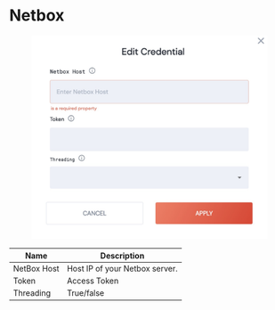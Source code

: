 # Netbox

<figure><img src="../../.gitbook/assets/Screenshot 2023-04-11 at 10.12.07.jpg" alt=""><figcaption></figcaption></figure>

| Name        | Description                    |
| ----------- | ------------------------------ |
| NetBox Host | Host IP of your Netbox server. |
| Token       | Access Token                   |
| Threading   | True/false                     |
